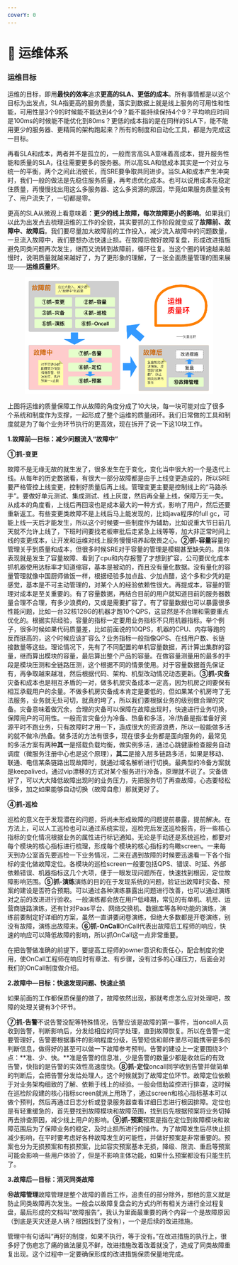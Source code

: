 ```yaml
---
coverY: 0
---
```


# 📡 运维体系

### 运维目标

&#x20;       运维的目标，即用**最快的效率**追求**更高的SLA、更低的成本**。所有事情都是以这个目标为出发点，SLA指更高的服务质量，落实到数据上就是线上服务的可用性和性能，可用性是3个9的时候能不能达到4个9？能不能持续保持4个9？平均响应时间是100ms的时候能不能优化到80ms？更低的成本指的是在同样的SLA下，能不能用更少的服务器、更精简的架构跑起来？所有的制度和自动化工具，都是为完成这一目标。

&#x20;       再看SLA和成本，两者并不是孤立的，一般而言高SLA意味着高成本，提升服务性能和质量的SLA，往往需要更多的服务器。所以高SLA和低成本其实是一个对立与统一的平衡，两个之间此消彼长，而SRE要争取共同进步。当SLA和成本产生冲突时，我们一般的做法是先稳住服务质量，再考虑优化成本。也可以说用成本先稳定住质量，再慢慢找出用这么多服务器、这么多资源的原因，毕竟如果服务质量没有了、用户流失了，一切都是零。

更高的SLA从微观上看意味着：**更少的线上故障，每次故障更小的影响**。如果我们以此为出发点去梳理运维的工作的全貌，其实要抓的工作阶段就变成了**故障前、故障中、故障后**。我们要尽量加大故障前的工作投入，减少流入故障中的问题数量，一旦流入故障中，我们要想办法快速止损。在故障后做好故障复盘，形成改进措施避免同类问题再次发生，继而又流转到故障前，循环往复。当这个圈的转速越来越慢时，说明质量就越来越好了，为了更形象的理解，了一张全面质量管理的图来展现——**运维质量环**。

<figure><img src="../.gitbook/assets/image (11).png" alt=""><figcaption></figcaption></figure>

上图将运维的质量保障工作从故障的角度分成了10大块，每一块可能对应了很多个系统和制度作为支撑，一起形成了整个运维的质量闭环。我们日常做的工具和制度就是为了每个业务环节执行的更高效，现在拆开了说一下这10块工作。

**1.故障前—目标：减少问题流入“故障中”**

**①抓-变更**

故障不是无缘无故的就生发了，很多发生在于变化，变化当中很大的一个是迭代上线。从每年的历史数据看，有很大一部分故障都是由于上线变更造成的，所以SRE要严格管控上线变更，控制好质量后再上线。管理变更主要是控制线上的“马路杀手”。要做好单元测试、集成测试、线上灰度，然后再全量上线，保障万无一失。从成本的角度看，上线后再回滚也是成本最大的一种方式，影响了用户，然后还要重新返工。有些变更类故障不是上线后马上能发现的，比如java程序的full gc，可能上线一天后才能发生，所以这个时候要一些制度作为辅助，比如说重大节日前几天就不允许上线了，下班时间要找老板审批后走紧急上线等等，加大非正常时间上线的变更成本，让开发和运维对线上服务慢慢培养起敬畏之心。**②抓-容量**容量的管理关乎到质量和成本，但很多时候SRE对于容量的管理是模糊甚至缺失的。具体表现就是发生了容量故障、看到了cpu和内存报警了才想到扩容，公司要优化成本抓机器使用达标率才知道缩容，基本是被动的，而且没有量化数据。没有量化的容量管理就像中国厨师做饭一样，根据经验多加点盐、少加点醋，这个多和少凭的是感觉，基本是不可主动管理的，对某个人的经验依赖性很大。再提成本，容量的管理对成本是至关重要的。有了容量数据，再结合目前的用户就知道目前的服务器数量合理不合理，有多少浪费的，又或是需要扩容了。有了容量数据也可以暴露很多性能问题，比如一台32核128G的机器才跑10个QPS，这显然是不合理和需要重点优化的。根据实际经验，容量的指标一定要用业务指标不只用机器指标。举个例子，很多时候如果代码质量差，比如前面说的10QPS，机器的CPU、内存等跑的反而挺高的，这个时候应该扩容么？业务指标一般指像QPS、在线用户数、长链接数量等这些。理论情况下，先有了不同配置的单机容量数据，再计算出集群的容量，继而算出模块的容量，最后算出整个产品的容量。在做容量测量用的最多的手段是模块压测和全链路压测，这个根据不同的情景使用。对于容量数据首先保证有，再争取越来越准，然后根据代码、架构、机型改动情况动态更新。**③抓-灾备**灾备和成本也是相互矛盾的一对，做多机房灾备成本一定高，因为机房之间要保有相互承载用户的余量。不做多机房灾备成本肯定是要低的，但如果某个机房垮了无法服务，业务就无处可切，就真的垮了，所以我们要根据业务的级别做合理的灾备。灾备意味着做冗余，合理的灾备可以保障在故障出现时，快速进行业务切换，保障用户的可用性。一般而言灾备分为冷备、热备和多活，冷/热备是指准备好资源平时不跑业务，只有故障时才用一下，造成很大的资源浪费，所以一般能做多活的就不做冷/热备。做多活的方法有很多，现在很多业务都是面向服务的，最常见的多活方案有两种**其一**是搭载负载均衡，做实例多活，通过心跳健康检查服务自动调度（微服务注册中心也是这个原理），**其二**是接入层多链路多活，如果是移动、联通、电信某条链路出现故障时，就通过域名解析进行切换。最典型的冷备方案就是keepalived，通过vip漂移的方式对某个服务进行冷备，原理就不说了。灾备做好了，可以大大降低故障出现时的业务压力，先把服务切了再查故障，心态要轻松很多，加之如果能够自动切换（故障自愈）那就更好了。

**④抓-巡检**

巡检的意义在于发现潜在的问题，将尚未形成故障的问题提前暴露，提前解决。在方法上，可以人工巡检也可以通过系统实现，巡检完后发送巡检报告，将一些核心指标的变化情况根据业务的属性进行标记通知。无论是手动还是系统巡检，都要对每个模块的核心指标进行梳理，形成每个模块的核心指标的鸟瞰screen。一来每天到办公室首先要巡检一下业务情况，二来在遇到故障的时候要迅速看一下各个指标的变化做故障定位。各模块的巡检screen一般要包括QPS、错误、时延、外部依赖错误、机器指标这几个大项，便于一眼发现问题所在，快速找到根因，定位故障影响范围。**⑤抓-演练**演练的目的在于发现系统的问题，验证出故障时灾备、预案的建设是否符合预期。可以通过各种演练暴露出问题进行改善，也可以通过演练对之前的改进进行验收。一般演练都会放在用户低峰期，常见的有单机、机房、运营商链路演练，还有针对Paas平台、网络交换机、数据库等各种功能的演练，演练前要制定好详细的方案，虽然一直讲要闭卷演练，但绝大多数都是开卷演练，别没有故障，演练出故障来。**⑥抓-OnCall**OnCall代表出故障后工程师的响应，快速的响应可以降低故障的影响，所以抓OnCall这一点非常重要。

在把告警做准确的前提下，要提高工程师的owner意识和责任心，配合制度的使用，使OnCall工程师在响应时有章法、有步骤，没有过多的心理压力，后面会对我们的OnCall制度做介绍。

**2.故障中—目标：快速发现问题、快速止损**

如果前面的工作都保质保量的做了，故障依然出现，那就考虑怎么应对处理吧，故障的处理关键有3个环节。

**⑦抓-告警**不说告警没配等特殊情况，告警应该是故障的第一事件，当oncall人员收到告警，判断影响后，分发给相应的同学处理，直到故障恢复。所以在告警一定要管理好，告警要根据事件的影响程度分级，告警短信和邮件里尽可能携带更多的判断信息，做得好的甚至可以做一下故障参考预判。告警的建设上一定要围绕3个点：**准、少、快。**准是告警的信息准，少是告警的数量少都是收敛后的有效告警，快指的是告警的实效性高速度快。**⑧抓-定位**oncall同学收到告警并做简单的判断后，会把告警分发给处理人，这个时候就到了故障定位环节。故障定位依赖于对业务架构细致的了解、依赖于线上的经验。一般会借助监控进行排查，这时候在巡检阶段建的核心指标screen就派上用场了，通过screen和核心指标基本可以做个预判，然后再通过日志分析或登录服务器查看详细日志进行根因排障。定位也是有轻重缓急的，首先要找到故障模块和故障范围，找到后先根据预案将业务切掉再去排查原因，减少线上用户的影响。**⑨抓-预案**预案是指在定位到故障模块和故障范围后为了保障业务的稳定，及时止损所进行的操作。为了故障发生后尽快止损减少影响，在平时要考虑好各种故障发生的可能性，并做好预案是非常重要的。预案也分为无损预案和有损预案，比如容灾预案基本无损，降级、限流、重启等预案可能会影响一些用户体验了，但是不影响主体功能，如果什么预案都没有只能生抗了。

**3.故障后—目标：消灭同类故障**

**⑩故障管理**故障管理是整个故障的善后工作，追责任的部分除外，那他的意义就是防止同类故障再次发生。一般会以故障复盘会的方式约所有相关方进行全过程复盘，最后形成的文档叫“故障报告”。我认为里面最重要的两个内容一个是故障原因（到底是天灾还是人祸？根因找到了没有），一个是后续的改进措施。

管理中有句话叫“再好的制度，如果不执行，等于没有。”在改进措施的执行上，很多好了伤疤忘了痛的做法屡见不鲜，改进措施改着改着就没了，造成了同类故障重复出现。这个过程中一定要确保形成的改进措施保质保量地完成。
